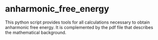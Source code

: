 # anharmonic_free_energy
This python script provides tools for all calculations necessary to obtain anharmonic free energy. It is complemented by the pdf file that describes the mathematical background.
